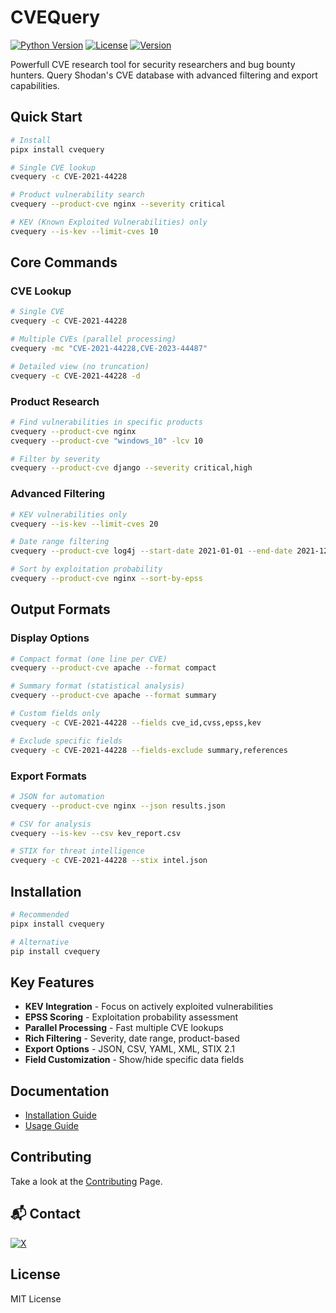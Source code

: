 # CVEQuery

[![Python Version](https://img.shields.io/badge/python-3.8%2B-blue.svg)](https://www.python.org/downloads/)
[![License](https://img.shields.io/badge/license-MIT-green.svg)](LICENSE)
[![Version](https://img.shields.io/badge/version-1.0.5-orange.svg)](https://pypi.org/project/cvequery/)

Powerfull CVE research tool for security researchers and bug bounty hunters. Query Shodan's CVE database with advanced filtering and export capabilities.

## Quick Start

```bash
# Install
pipx install cvequery

# Single CVE lookup
cvequery -c CVE-2021-44228

# Product vulnerability search
cvequery --product-cve nginx --severity critical

# KEV (Known Exploited Vulnerabilities) only
cvequery --is-kev --limit-cves 10
```

## Core Commands

### CVE Lookup
```bash
# Single CVE
cvequery -c CVE-2021-44228

# Multiple CVEs (parallel processing)
cvequery -mc "CVE-2021-44228,CVE-2023-44487"

# Detailed view (no truncation)
cvequery -c CVE-2021-44228 -d
```

### Product Research
```bash
# Find vulnerabilities in specific products
cvequery --product-cve nginx
cvequery --product-cve "windows_10" -lcv 10

# Filter by severity
cvequery --product-cve django --severity critical,high
```

### Advanced Filtering
```bash
# KEV vulnerabilities only
cvequery --is-kev --limit-cves 20

# Date range filtering
cvequery --product-cve log4j --start-date 2021-01-01 --end-date 2021-12-31

# Sort by exploitation probability
cvequery --product-cve nginx --sort-by-epss
```

## Output Formats

### Display Options
```bash
# Compact format (one line per CVE)
cvequery --product-cve apache --format compact

# Summary format (statistical analysis)
cvequery --product-cve apache --format summary

# Custom fields only
cvequery -c CVE-2021-44228 --fields cve_id,cvss,epss,kev

# Exclude specific fields
cvequery -c CVE-2021-44228 --fields-exclude summary,references
```

### Export Formats
```bash
# JSON for automation
cvequery --product-cve nginx --json results.json

# CSV for analysis
cvequery --is-kev --csv kev_report.csv

# STIX for threat intelligence
cvequery -c CVE-2021-44228 --stix intel.json
```

## Installation

```bash
# Recommended
pipx install cvequery

# Alternative
pip install cvequery
```

## Key Features

- **KEV Integration** - Focus on actively exploited vulnerabilities
- **EPSS Scoring** - Exploitation probability assessment  
- **Parallel Processing** - Fast multiple CVE lookups
- **Rich Filtering** - Severity, date range, product-based
- **Export Options** - JSON, CSV, YAML, XML, STIX 2.1
- **Field Customization** - Show/hide specific data fields

## Documentation

- [Installation Guide](docs/installation.md)
- [Usage Guide](docs/usage.md)

## **Contributing**

 Take a look at the [Contributing](CONTRIBUTING.md) Page.

## 📬 Contact

[![X](https://img.shields.io/badge/X-%23000000.svg?style=for-the-badge&logo=X&logoColor=white)](https://x.com/n3th4ck3rx) 

## License

MIT License